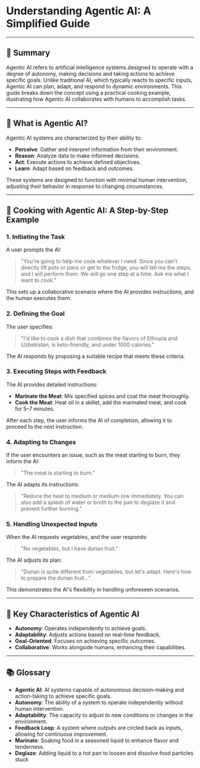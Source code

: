 # Understanding Agentic AI: A Simplified Guide

---

## 📘 Summary

Agentic AI refers to artificial intelligence systems designed to operate with a degree of autonomy, making decisions and taking actions to achieve specific goals. Unlike traditional AI, which typically reacts to specific inputs, Agentic AI can plan, adapt, and respond to dynamic environments. This guide breaks down the concept using a practical cooking example, illustrating how Agentic AI collaborates with humans to accomplish tasks.

---

## 🧠 What is Agentic AI?

Agentic AI systems are characterized by their ability to:

- **Perceive**: Gather and interpret information from their environment.
- **Reason**: Analyze data to make informed decisions.
- **Act**: Execute actions to achieve defined objectives.
- **Learn**: Adapt based on feedback and outcomes.

These systems are designed to function with minimal human intervention, adjusting their behavior in response to changing circumstances.

---

## 🍳 Cooking with Agentic AI: A Step-by-Step Example

### 1. **Initiating the Task**

A user prompts the AI:

> "You're going to help me cook whatever I need. Since you can't directly lift pots or pans or get to the fridge, you will tell me the steps, and I will perform them. We will go one step at a time. Ask me what I want to cook."

This sets up a collaborative scenario where the AI provides instructions, and the human executes them.

### 2. **Defining the Goal**

The user specifies:

> "I'd like to cook a dish that combines the flavors of Ethiopia and Uzbekistan, is keto-friendly, and under 1000 calories."

The AI responds by proposing a suitable recipe that meets these criteria.

### 3. **Executing Steps with Feedback**

The AI provides detailed instructions:

- **Marinate the Meat**: Mix specified spices and coat the meat thoroughly.
- **Cook the Meat**: Heat oil in a skillet, add the marinated meat, and cook for 5–7 minutes.

After each step, the user informs the AI of completion, allowing it to proceed to the next instruction.

### 4. **Adapting to Changes**

If the user encounters an issue, such as the meat starting to burn, they inform the AI:

> "The meat is starting to burn."

The AI adapts its instructions:

> "Reduce the heat to medium or medium-low immediately. You can also add a splash of water or broth to the pan to deglaze it and prevent further burning."

### 5. **Handling Unexpected Inputs**

When the AI requests vegetables, and the user responds:

> "No vegetables, but I have durian fruit."

The AI adjusts its plan:

> "Durian is quite different from vegetables, but let's adapt. Here's how to prepare the durian fruit..."

This demonstrates the AI's flexibility in handling unforeseen scenarios.

---

## 🔄 Key Characteristics of Agentic AI

- **Autonomy**: Operates independently to achieve goals.
- **Adaptability**: Adjusts actions based on real-time feedback.
- **Goal-Oriented**: Focuses on achieving specific outcomes.
- **Collaborative**: Works alongside humans, enhancing their capabilities.

---

## 📚 Glossary

- **Agentic AI**: AI systems capable of autonomous decision-making and action-taking to achieve specific goals.
- **Autonomy**: The ability of a system to operate independently without human intervention.
- **Adaptability**: The capacity to adjust to new conditions or changes in the environment.
- **Feedback Loop**: A system where outputs are circled back as inputs, allowing for continuous improvement.
- **Marinate**: Soaking food in a seasoned liquid to enhance flavor and tenderness.
- **Deglaze**: Adding liquid to a hot pan to loosen and dissolve food particles stuck
